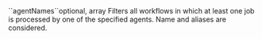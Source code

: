 <tr><td>``agentNames``</td><td>optional, array</td>
<td>Filters all workflows in which at least one job is processed by one of the specified agents. Name and aliases are considered.
</td><td></td><td></td></tr>
